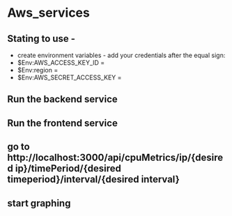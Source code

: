 # Aws_services
## Stating to use -
* create environment variables - add your credentials after the equal sign:
* $Env:AWS_ACCESS_KEY_ID =
* $Env:region =
* $Env:AWS_SECRET_ACCESS_KEY =
## Run the backend service 
## Run the frontend service
## go to http://localhost:3000/api/cpuMetrics/ip/{desired ip}/timePeriod/{desired timeperiod}/interval/{desired interval}
## start graphing
